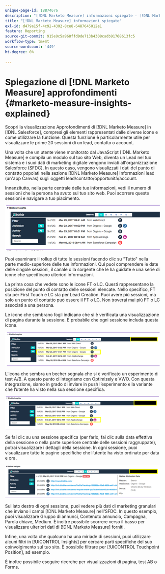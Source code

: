 ```yaml
---
unique-page-id: 18874676
description: "[!DNL Marketo Measure] informazioni spiegate - [!DNL Marketo Measure]"
title: "[!DNL Marketo Measure] informazioni spiegate"
exl-id: d479a15f-4c92-4302-8ce8-6487645012e1
feature: Reporting
source-git-commit: 915e9c5a968ffd9de713b4308cadb91768613fc5
workflow-type: tm+mt
source-wordcount: '449'
ht-degree: 0%

---
```


# Spiegazione di [!DNL Marketo Measure] approfondimenti {#marketo-measure-insights-explained}

Scopri la visualizzazione Approfondimenti di [!DNL Marketo Measure] in [!DNL Salesforce], compresi gli elementi rappresentati dalle diverse icone e come utilizzare la funzione. Questa funzione è particolarmente utile per visualizzare le prime 20 sessioni di un lead, contatto o account.

Una volta che un utente viene monitorato dal JavaScript [!DNL Marketo Measure] e compila un modulo sul tuo sito Web, diventa un Lead nel tuo sistema e i suoi dati di marketing digitale vengono inviati all&#39;organizzazione Salesforce (SFDC). In questo caso, vengono visualizzati i dati del punto di contatto popolati nella sezione [!DNL Marketo Measure] Informazioni lead (un&#39;app Canvas) sugli oggetti lead/contatto/opportunità/account.

Innanzitutto, nella parte centrale delle tue informazioni, vedi il numero di sessioni che la persona ha avuto sul tuo sito web. Puoi scorrere queste sessioni e navigare a tuo piacimento.

![](assets/1.png)

Puoi esaminare il rollup di tutte le sessioni facendo clic su &quot;Tutto&quot; nella parte medio-superiore delle tue informazioni. Qui puoi comprendere le date delle singole sessioni, il canale o la sorgente che le ha guidate e una serie di icone che specificano ulteriori informazioni.

La prima cosa che vedete sono le icone FT o LC. Questi rappresentano la posizione del punto di contatto delle sessioni elencate. Nello specifico, FT sta per First Touch e LC sta per Lead Creation. Puoi avere più sessioni, ma solo un punto di contatto può essere il FT o LC. Non troverai mai più FT o LC associati a una persona.

Le icone che sembrano fogli indicano che si è verificata una visualizzazione di pagina durante la sessione. È probabile che ogni sessione includa questa icona.

![](assets/2.png)

L’icona che sembra un becher segnala che si è verificato un esperimento di test A/B. A questo punto ci integriamo con Optimizely e VWO. Con questa integrazione, siamo in grado di inviare in push l’esperimento e la variante che l’utente ha visto nella sua sessione specifica.

![](assets/3.png)

Se fai clic su una sessione specifica (per farlo, fai clic sulla data effettiva della sessione o nella parte superiore centrale delle sessioni raggruppate), potrai visualizzare i dettagli della sessione. In ogni sessione, puoi visualizzare tutte le pagine specifiche che l’utente ha visto ordinate per data e ora.

![](assets/4.png)

Sul lato destro di ogni sessione, puoi vedere più dati di marketing granulari che inviano i campi [!DNL Marketo Measure] nell&#39;SFDC. In questo esempio, puoi visualizzare Gruppo di annunci, Contenuto annuncio, Campagna, Parola chiave, Medium. È inoltre possibile scorrere verso il basso per visualizzare ulteriori dati di [!DNL Marketo Measure] forniti.

Infine, una volta che qualcuno ha una miriade di sessioni, puoi utilizzare alcuni filtri in [!UICONTROL Insights] per cercare parti specifiche del suo coinvolgimento sul tuo sito. È possibile filtrare per [!UICONTROL Touchpoint Position], ad esempio.

È inoltre possibile eseguire ricerche per visualizzazioni di pagina, test AB o Forms.
